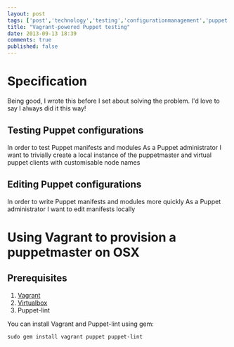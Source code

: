 ```yaml
---
layout: post
tags: ['post','technology','testing','configurationmanagement','puppet','vagrant','linux']
title: "Vagrant-powered Puppet testing"
date: 2013-09-13 18:39
comments: true
published: false
---
```


# Specification

Being good, I wrote this before I set about solving the problem. I'd love to say I always did it this way!


## Testing Puppet configurations

In order to test Puppet manifests and modules
As a Puppet administrator
I want to trivially create a local instance of the puppetmaster and virtual puppet clients with customisable node names


## Editing Puppet configurations

In order to write Puppet manifests and modules more quickly
As a Puppet administrator
I want to edit manifests locally


# Using Vagrant to provision a puppetmaster on OSX

## Prerequisites

1. [Vagrant](http://www.vagrantup.com/)
2. [Virtualbox](https://www.virtualbox.org/wiki/Downloads)
3. Puppet-lint

You can install Vagrant and Puppet-lint using gem:

```
sudo gem install vagrant puppet puppet-lint
```